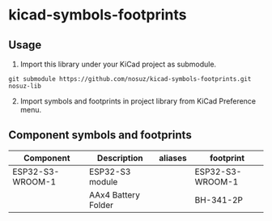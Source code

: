 # kicad-symbols-footprints

## Usage

1. Import this library under your KiCad project as submodule.

```
git submodule https://github.com/nosuz/kicad-symbols-footprints.git nosuz-lib
```

2. Import symbols and footprints in project library from KiCad Preference menu.

## Component symbols and footprints

| Component        | Description         | aliases | footprint        |
| ---------------- | ------------------- | ------- | ---------------- |
| ESP32-S3-WROOM-1 | ESP32-S3 module     |         | ESP32-S3-WROOM-1 |
|                  | AAx4 Battery Folder |         | BH-341-2P        |
